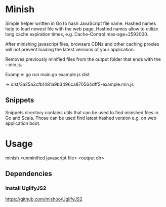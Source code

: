 Minish
======

Simple helper written in Go to hash JavaScript file name. Hashed names help to load newest file with the web page. Hashed names allow to utilize long cache expiration times, e.g. Cache-Control:max-age=2592000.

After minishing javascript files, browsers CDNs and other caching proxies will not prevent loading the latest versions of your application.

Removes previously minified files from the output folder that ends with the -<filename>.min.js.

Example:
go run main.go example.js dist

=> dist/3a25a3cfb1481a9b3496ca870564dff5-example.min.js

Snippets
--------

Snippets directory contains utils that can be used to find minished files in Go and Scala. Those can be used find latest hashed version e.g. on web application boot.


Usage
=====

minish \<unminified javascript file\> \<output dir\>

Dependencies
------------

### Install UglifyJS2

https://github.com/mishoo/UglifyJS2